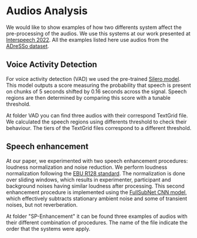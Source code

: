 # Audios Analysis

We would like to show examples of how two differents system affect the pre-processing of the audios. We use this systems at our work presented at [Interspeech 2022](https://www.interspeech2022.org/). All the examples listed here use audios from the [ADreSSo dataset](http://www.homepages.ed.ac.uk/sluzfil/ADReSSo-2021/).


## Voice Activity Detection
For voice activity detection (VAD) we used the pre-trained [Silero model](https://github.com/snakers4/silero-vad). This model outputs a score measuring the probability that speech is present on chunks of 5 seconds shifted by 0.16 seconds across the signal. Speech regions are then determined by comparing this score with a tunable threshold. 

At folder VAD you can find three audios with their correspond TextGrid file. We calculated the speech regions using differents threshold to check their behaviour. The tiers of the TextGrid files correspond to a different threshold. 

## Speech enhancement

At our paper, we experimented with two speech enhancement procedures: loudness normalization and noise reduction. We perform loudness normalization following the [EBU R128 standard](https://www.ebu.ch/files/live/sites/ebu/files/News/2011/r128%255B1%255D.pdf). The normalization is done over sliding windows, which results in experimenter, participant and background noises having similar loudness after processing. This second enhancement procedure is implemented using the [FullSubNet CNN model](https://arxiv.org/abs/2010.15508), which effectively subtracts stationary ambient noise and some of transient noises, but not reverberation. 

At folder "SP-Enhancement" it can be found three examples of audios with their different combination of procedures. The name of the file indicate the order that the systems were apply. 

